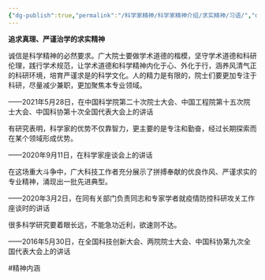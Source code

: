 ```yaml
---
{"dg-publish":true,"permalink":"/科学家精神/科学家精神介绍/求实精神/习语/","dgPassFrontmatter":true,"noteIcon":"","created":"2024-06-12T14:29:55.946+08:00","updated":"2024-06-14T22:31:35.509+08:00"}
---
```



**追求真理、严谨治学的求实精神**

诚信是科学精神的必然要求。广大院士要做学术道德的楷模，坚守学术道德和科研伦理，践行学术规范，让学术道德和科学精神内化于心、外化于行，涵养风清气正的科研环境，培育严谨求是的科学文化。人的精力是有限的，院士们要更加专注于科研，尽量减少兼职，更加聚焦本专业领域。

——2021年5月28日，在中国科学院第二十次院士大会、中国工程院第十五次院士大会、中国科协第十次全国代表大会上的讲话

有研究表明，科学家的优势不仅靠智力，更主要的是专注和勤奋，经过长期探索而在某个领域形成优势。

——2020年9月11日，在科学家座谈会上的讲话

在这场重大斗争中，广大科技工作者充分展示了拼搏奉献的优良作风、严谨求实的专业精神，涌现出一批先进典型。

——2020年3月2日，在同有关部门负责同志和专家学者就疫情防控科研攻关工作座谈时的讲话

很多科学研究要着眼长远，不能急功近利，欲速则不达。

——2016年5月30日，在全国科技创新大会、两院院士大会、中国科协第九次全国代表大会上的讲话


#精神内涵